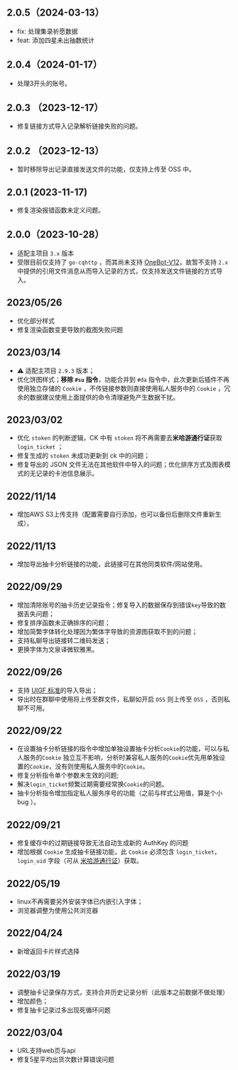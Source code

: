 ## 2.0.5（2024-03-13）

- fix: 处理集录祈愿数据
- feat: 添加四星未出抽数统计

## 2.0.4（2024-01-17）

- 处理3开头的账号。

## 2.0.3 （2023-12-17）

- 修复链接方式导入记录解析链接失败的问题。

## 2.0.2 （2023-12-13）

- 暂时移除导出记录直接发送文件的功能，仅支持上传至 OSS 中。

## 2.0.1 (2023-11-17)

- 修复渲染报错函数未定义问题。

## 2.0.0（2023-10-28）

- 适配主项目 `3.x` 版本
- 受限目前仅支持了 `go-cqhttp` ，而其尚未支持 [OneBot-V12](https://onebot.dev)，故暂不支持 `2.x`
  中提供的引用文件消息从而导入记录的方式，仅支持发送文件链接的方式导入。

## 2023/05/26

- 优化部分样式
- 修复渲染函数变更导致的截图失败问题

## 2023/03/14

- ⚠️ 适配主项目 `2.9.3` 版本；
- 优化饼图样式；**移除 `#su` 指令**，功能合并到 `#da`
  指令中，此次更新后插件不再使用独立存储的 `Cookie` ，不传链接参数则直接使用私人服务中的 `Cookie`
  ，冗余的数据建议使用上面提供的命令清理避免产生数据干扰。

## 2023/03/02

- 优化 `stoken` 的判断逻辑，CK 中有 `stoken` 将不再需要去**米哈游通行证**获取 `login_ticket` ；
- 修复生成的 `stoken` 未成功更新到 ck 中的问题；
- 修复导出的 JSON 文件无法在其他软件中导入的问题；优化排序方式及图表模式的无记录的卡池信息展示。

## 2022/11/14

- 增加AWS S3上传支持（配置需要自行添加，也可以备份后删除文件重新生成）。

## 2022/11/13

- 增加导出抽卡分析链接的功能，此链接可在其他同类软件/网站使用。

## 2022/09/29

- 增加清除账号的抽卡历史记录指令；修复导入的数据保存到错误`key`导致的数据丢失问题；
- 修复排序函数未正确排序的问题；
- 增加简繁字体转化处理因为繁体字导致的资源图获取不到的问题；
- 支持私聊导出链接转二维码发送；
- 更换字体为文泉译微软雅黑。

## 2022/09/26

- 支持 [UIGF 标准](https://github.com/DGP-Studio/Snap.Genshin/wiki/StandardFormat#export_app)的导入导出；
- 导出时在群聊中使用将上传至群文件，私聊如开启 `OSS` 则上传至 `OSS` ，否则私聊不可用。

## 2022/09/22

- 在设置抽卡分析链接的指令中增加单独设置抽卡分析`Cookie`的功能，可以与私人服务的`Cookie`
  独立互不影响，分析时兼容私人服务的`Cookie`优先用单独设置的`Cookie`，没有则使用私人服务中的`Cookie`。
- 修复分析指令单个参数未生效的问题;
- 解决`login_ticket`频繁过期需要经常换`Cookie`的问题。
- 抽卡分析指令增加指定私人服务序号的功能（之前与样式公用值，算是个小 bug ）。

## 2022/09/21

- 修复缓存中的过期链接导致无法自动生成新的 AuthKey 的问题
- 增加根据 `Cookie` 生成抽卡链接功能，此 `Cookie` 必须包含 `login_ticket`，`login_uid`
  字段（可从 [米哈游通行证](https://user.mihoyo.com/)）获取。

## 2022/05/19

- linux不再需要另外安装字体已内嵌引入字体；
- 浏览器调整为使用公共浏览器

## 2022/04/24

- 新增返回卡片样式选择

## 2022/03/19

- 调整抽卡记录保存方式，支持合并历史记录分析（此版本之前数据不做处理）
- 增加颜色；
- 修复抽卡记录过多出现死循环问题

## 2022/03/04

- URL支持web页与api
- 修复5星平均出货次数计算错误问题